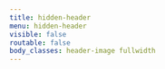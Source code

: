 ```yaml
---
title: hidden-header
menu: hidden-header
visible: false
routable: false
body_classes: header-image fullwidth
---
```


